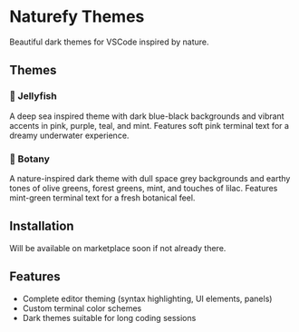 # Naturefy Themes

Beautiful dark themes for VSCode inspired by nature.

## Themes

### 🪼 Jellyfish
A deep sea inspired theme with dark blue-black backgrounds and vibrant accents in pink, purple, teal, and mint. Features soft pink terminal text for a dreamy underwater experience.

### 🌿 Botany  
A nature-inspired dark theme with dull space grey backgrounds and earthy tones of olive greens, forest greens, mint, and touches of lilac. Features mint-green terminal text for a fresh botanical feel.

## Installation

Will be available on marketplace soon if not already there. 

## Features

- Complete editor theming (syntax highlighting, UI elements, panels)
- Custom terminal color schemes
- Dark themes suitable for long coding sessions